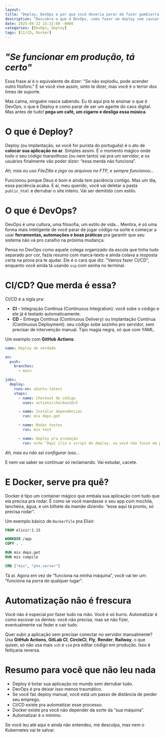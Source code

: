 ```yaml
---
layout:
title: "Deploy, DevOps e por que você deveria parar de fazer gambiarra em produção"
description: "Descubra o que é DevOps, como fazer um deploy sem causar um incêndio, e por que subir código via FTP é coisa de criminoso."
date: 2025-04-22 15:32:00 -0000
categories: [DevOps, Deploy]
tags: [CI/CD, Docker]
---
```


# _"Se funcionar em produção, tá certo"_
Essa frase aí é o equivalente de dizer: "Se não explodiu, pode acender outro fósforo." E se você vive assim, sinto te dizer, mas você é o terror dos times de suporte.

Mas calma, ninguém nasce sabendo. Eu tô aqui pra te ensinar o que é DevOps, o que é Deploy e como parar de ser um agente do caos digital. Mas antes de tudo! **pega um café, um cigarro e desliga essa música**.

# O que é Deploy?
Deploy (ou implantação, se você for purista do português) é o ato de **colocar sua aplicação no ar**. Simples assim. É o momento mágico onde todo o seu código maravilhoso (ou nem tanto) vai pra um servidor, e os usuários finalmente vão poder dizer: “essa merda não funciona”.

_Ah, mas eu uso FileZilla e jogo os arquivos no FTP, e sempre funcionou..._

Funcionou porque Deus é bom e ainda tem paciência contigo. Mas um dia, essa paciência acaba. E aí, meu querido, você vai deletar a pasta `public_html` e derrubar o site inteiro. Vai ser demitido com estilo.

# O que é DevOps?
DevOps é uma cultura, uma filosofia, um estilo de vida... Mentira, é só uma forma mais inteligente de você parar de jogar código na sorte e começar a usar **ferramentas, automações e boas práticas** pra garantir que seu sistema não vá pro caralho na próxima mudança.

Pensa no DevOps como aquele colega organizado da escola que tinha tudo separado por cor, fazia resumo com marca-texto e ainda colava a resposta certa na prova pra te ajudar. Ele é o cara que diz: “Vamos fazer CI/CD”, enquanto você ainda tá usando `scp` com senha no terminal.

# CI/CD? Que merda é essa?

CI/CD é a sigla pra:

- **CI** – Integração Contínua (Continuous Integration): você sobe o código e ele já é testado automaticamente.
- **CD** – Entrega Contínua (Continuous Delivery) ou Implantação Contínua (Continuous Deployment): seu código sobe sozinho pro servidor, sem precisar de intervenção manual. Tipo magia negra, só que com YAML.

Um exemplo com **GitHub Actions**:

```yaml
name: Deploy de verdade

on:
  push:
    branches:
      - main

jobs:
  deploy:
    runs-on: ubuntu-latest
    steps:
      - name: Checkout do código
        uses: actions/checkout@v3

      - name: Instalar dependências
        run: mix deps.get

      - name: Rodar testes
        run: mix test

      - name: Deploy pra produção
        run: echo "Aqui iria o script de deploy, se você não fosse um preguiçoso"
```

_Ah, mas eu não sei configurar isso..._

E nem vai saber se continuar só reclamando. Vai estudar, cacete.

# E Docker, serve pra quê?

Docker é tipo um container mágico que embala sua aplicação com tudo que ela precisa pra rodar. É como se você mandasse o seu app com mochila, lancheira, água, e um bilhete da mamãe dizendo: “esse aqui tá pronto, só precisa rodar”.

Um exemplo básico de `Dockerfile` pra Elixir:

```Dockerfile
FROM elixir:1.15

WORKDIR /app
COPY . .

RUN mix deps.get
RUN mix compile

CMD ["mix", "phx.server"]
```

Tá aí. Agora em vez de “funciona na minha máquina”, você vai ter um: “funciona na porra de qualquer lugar”.

# Automatização não é frescura
Você não é especial por fazer tudo na mão. Você é só burro. Automatizar é como escovar os dentes: você não precisa, mas se não fizer, eventualmente vai feder e cair tudo.

Quer subir a aplicação sem precisar conectar no servidor manualmente? Usa **GitHub Actions**, **GitLab CI**, **CircleCI**, **Fly**, **Render**, **Railway**, o que quiser, só não usa mais `ssh` e `vim` pra editar código em produção. Isso é feitiçaria reversa.

# Resumo para você que não leu nada
- Deploy é botar sua aplicação no mundo sem derrubar tudo.
- DevOps é pra deixar isso menos traumático.
- Se você faz deploy manual, você está um passo de distância de perder seu emprego.
- CI/CD existe pra automatizar esse processo.
- Docker existe pra você não depender da sorte da “sua máquina”.
- Automatizar é o mínimo.

Se você leu até aqui e ainda não entendeu, me desculpa, mas nem o Kubernetes vai te salvar.
